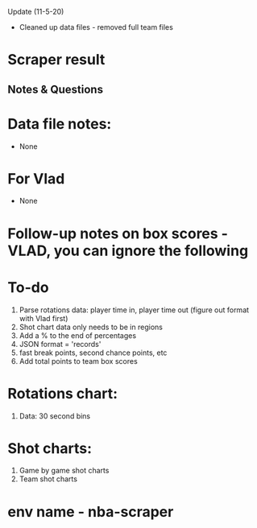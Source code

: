 Update (11-5-20)
 
 * Cleaned up data files - removed full team files

# Scraper result

## Notes & Questions


# Data file notes:

* None

# For Vlad

* None
	
# Follow-up notes on box scores - **VLAD, you can ignore the following**

# To-do

1. Parse rotations data: player time in, player time out (figure out format with Vlad first)
2. Shot chart data only needs to be in regions
3. Add a % to the end of percentages
4. JSON format = 'records'
5. fast break points, second chance points, etc
6. Add total points to team box scores

# Rotations chart:

1. Data: 30 second bins

# Shot charts:

1. Game by game shot charts
2. Team shot charts

# env name - nba-scraper